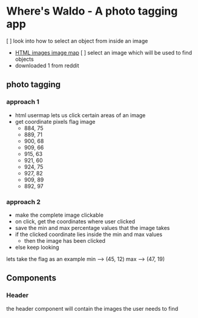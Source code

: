 # Where's Waldo - A photo tagging app

[ ] look into how to select an object from inside an image

- [HTML images image map](https://www.w3schools.com/html/html_images_imagemap.asp)
  [ ] select an image which will be used to find objects
- downloaded 1 from reddit

## photo tagging

### approach 1

- html usermap lets us click certain areas of an image
- get coordinate pixels
  flag image
  - 884, 75
  - 889, 71
  - 900, 68
  - 909, 66
  - 915, 63
  - 921, 60
  - 924, 75
  - 927, 82
  - 909, 89
  - 892, 97

### approach 2

- make the complete image clickable
- on click, get the coordinates where user clicked
- save the min and max percentage values that the image takes
- if the clicked coordinate lies inside the min and max values
  - then the image has been clicked
- else keep looking

lets take the flag as an example
min --> (45, 12)
max --> (47, 19)

## Components

### Header

the header component will contain the images the user needs to find
